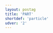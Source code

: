 ```yaml
---
layout: postag
title: 'PART'
shortdef: 'particle'
udver: '2'
---
```

<!-- Interlanguage links updated Út zář 29 20:23:01 CEST 2020 -->
